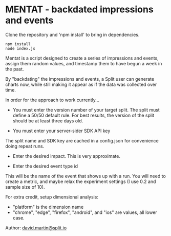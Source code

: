 # MENTAT - backdated impressions and events

Clone the repository and 'npm install' to bring in dependencies.  

```
npm install
node index.js
```

Mentat is a script designed to create a series of impressions and events, assign them random values, and timestamp them to have begun a week in the past.

By "backdating" the impressions and events, a Split user can generate charts now, while still making it appear as if the data was collected over time.

In order for the approach to work currently...

 - You must enter the version number of your target split.  The split must define a 50/50 default rule.  For best results, the version of the split should be at least three days old.   

 - You must enter your server-sider SDK API key

The split name and SDK key are cached in a config.json for convenience doing repeat runs.

 - Enter the desired impact.  This is very approximate.

 - Enter the desired event type id

This will be the name of the event that shows up with a run.  You will need to create a metric, and maybe relax the experiment settings (I use 0.2 and sample size of 10).

For extra credit, setup dimensional analysis:

 - "platform" is the dimension name
 - "chrome", "edge", "firefox", "android", and "ios" are values, all lower case.

Author: david.martin@split.io
